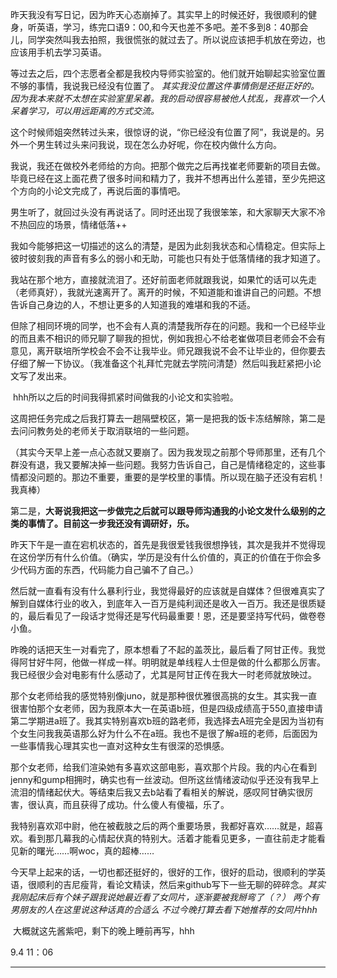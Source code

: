 ​		昨天我没有写日记，因为昨天心态崩掉了。其实早上的时候还好，我很顺利的健身，听英语，学习，练完口语9：00,和今天也差不多吧。差不多到8：40那会儿，同学突然叫我去拍照，我很慌张的就过去了。所以说应该把手机放在旁边，也应该用手机去学习英语。
​		

​		等过去之后，四个志愿者全都是我校内导师实验室的。他们就开始聊起实验室位置不够的事情，我说我已经没有位置了。
*其实我没位置这件事情倒是还挺正好的。因为我本来就不太想在实验室里呆着。我的启动很容易被他人扰乱，我喜欢一个人呆着学习，可以用远距离的方式交流。*
​		

​		这个时候师姐突然转过头来，很惊讶的说，“你已经没有位置了阿”，我说是的。另外一个男生转过头来问我说，现在怎么办好呢，你在校内做什么方向。

​		我说，我还在做校外老师给的方向。把那个做完之后再找崔老师要新的项目去做。毕竟已经在这上面花费了很多时间和精力了，我并不想再出什么差错，至少先把这个方向的小论文完成了，再说后面的事情吧。

​		男生听了，就回过头没有再说话了。同时还出现了我很笨笨，和大家聊天大家不冷不热回应的场景，情绪低落++

​		我如今能够把这一切描述的这么的清楚，是因为此刻我状态和心情稳定。但实际上彼时彼刻我的声音有多么的弱小和无助，可能也只有处于低落情绪的我才知道了。

​		我站在那个地方，直接就流泪了。还好前面老师就跟我说，如果忙的话可以先走（老师真好），我就光速离开了。离开的时候，不知道能和谁讲自己的问题。不想告诉自己身边的人，不想让更多的人知道我的难堪和我的不适。

​		但除了相同环境的同学，也不会有人真的清楚我所存在的问题。我和一个已经毕业的而且素不相识的师兄聊了聊我的担忧，例如我担心不给老崔做项目老师会不会有意见，离开联培所学校会不会不让我毕业。师兄跟我说不会不让毕业的，但你要去仔细了解一下协议。（我准备这个礼拜忙完就去学院问清楚）然后叫我赶紧把小论文写了发出来。

​		hhh所以之后的时间我得抓紧时间做我的小论文和实验啦。

​		这周把任务完成之后我打算去一趟隔壁校区，第一是把我的饭卡冻结解除，第二是去问问教务处的老师关于取消联培的一些问题。

​		（其实今天早上差一点心态就又要崩了。因为我发现之前那个导师那里，还有几个群没有退，我又要解决掉一些问题。我努力告诉自己，自己是情绪稳定的，这些事情都没问题的。那边不重要，重要的是学校里的事情。所以现在脑子还没有宕机！我真棒）

​		第二是，**大哥说我把这一步做完之后就可以跟导师沟通我的小论文发什么级别的之类的事情了。目前这一步我还没有调研好，乐。**

​		昨天下午是一直在宕机状态的，首先是我很爱钱我很想挣钱，其次是我并不觉得现在这份学历有什么价值。（确实，学历是没有什么价值的，真正的价值在于你会多少代码方面的东西，代码能力自己骗不了自己。）

​		然后就一直看有没有什么暴利行业，我觉得最好的应该就是自媒体？但很难真实了解到自媒体行业的收入，到底年入一百万是纯利润还是收入一百万。我还是很质疑的，最后看见了一段话才觉得还是写代码最重要！恩，还是要坚持写代码，做卷卷小鱼。

​		昨晚的话把天生一对看完了，原本想看了不起的盖茨比，最后看了阿甘正传。我觉得阿甘好牛阿，他做一样成一样。明明就是单线程人士但是做的什么都那么厉害。我已经很少会对电影有什么感动了，尤其是阿甘正传在我大一时老师就放映过。

​		那个女老师给我的感觉特别像juno，就是那种很优雅很高挑的女生。其实我一直很害怕那个女老师，因为我原本大一在英语b班，但是四级成绩高于550,直接申请第二学期进a班了。我其实特别喜欢b班的路老师，我选择去A班完全是因为当初有个女生问我我英语那么好为什么不在a班。我也不是很了解a班的老师，后面因为一些事情我心理其实也一直对这种女生有很深的恐惧感。

​		那个女老师，给我们渲染她有多喜欢这部电影，喜欢那个片段。我的内心在看到jenny和gump相拥时，确实也有一丝波动。但所这丝情绪波动似乎还没有我早上流泪的情绪起伏大。等结束后我又去b站看了看相关的解说，感叹阿甘确实很厉害，很认真，而且获得了成功。什么傻人有傻福，乐了。

​		我特别喜欢邓中尉，他在被截肢之后的两个重要场景，我都好喜欢……就是，超喜欢。看到那几幕我的心情起伏真的特别大。活着才能看见更多，一直往前走才能看见新的曙光……啊woc，真的超棒……

​		今天早上起来的话，一切也都还挺好的，很好的工作，很好的启动，很顺利的学英语，很顺利的吉尼瘦背，看论文精读，然后来github写下一些无聊的碎碎念。*其实我刚起床后有个妹子跟我说她最近看了女同片，逐渐要被我掰弯了（？） 两个有男朋友的人在这里说这种话真的合适么 不过今晚打算去看下她推荐的女同片hhh*

​		大概就这先酱紫吧，剩下的晚上睡前再写，hhh

9.4 11：06

------

